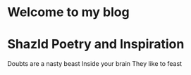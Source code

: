 # Welcome to my blog

# Shazld Poetry and Inspiration

Doubts are a nasty beast
Inside your brain
            They like to feast

